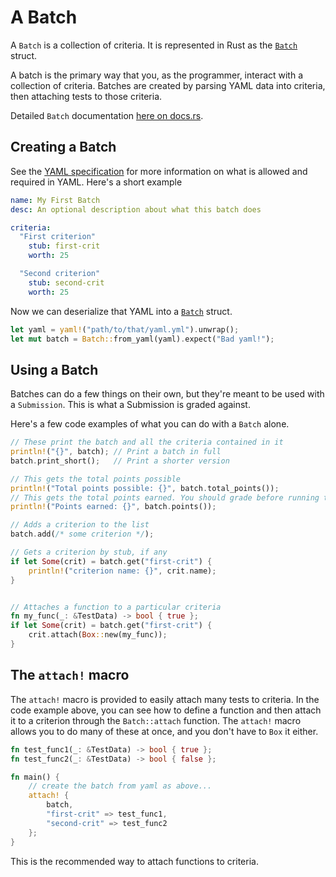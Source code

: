 # A Batch
A `Batch` is a collection of criteria. It is represented in Rust as the [`Batch`](https://docs.rs/lab_grader/0.10.0/lab_grader/batch/struct.Batch.html) struct.

A batch is the primary way that you, as the programmer, interact with a collection of criteria. Batches are created by parsing YAML data into criteria, then attaching tests to those criteria.

Detailed `Batch` documentation [here on docs.rs](https://docs.rs/lab_grader/0.10.0/lab_grader/batch/struct.Batch.html).

## Creating a Batch
See the [YAML specification](./yaml_spec.md) for more information on what is allowed and required in YAML. Here's a short example

```yaml
name: My First Batch
desc: An optional description about what this batch does

criteria:
  "First criterion"
    stub: first-crit
    worth: 25

  "Second criterion"
    stub: second-crit
    worth: 25
```

Now we can deserialize that YAML into a [`Batch`](https://docs.rs/lab_grader/0.10.0/lab_grader/batch/struct.Batch.html) struct.

```rust ,noplaypen
let yaml = yaml!("path/to/that/yaml.yml").unwrap();
let mut batch = Batch::from_yaml(yaml).expect("Bad yaml!");
```


## Using a Batch
Batches can do a few things on their own, but they're meant to be used with a `Submission`. This is what a Submission is graded against.

Here's a few code examples of what you can do with a `Batch` alone.
```rust ,noplaypen
// These print the batch and all the criteria contained in it
println!("{}", batch); // Print a batch in full
batch.print_short();   // Print a shorter version

// This gets the total points possible
println!("Total points possible: {}", batch.total_points());
// This gets the total points earned. You should grade before running this
println!("Points earned: {}", batch.points());

// Adds a criterion to the list
batch.add(/* some criterion */);

// Gets a criterion by stub, if any
if let Some(crit) = batch.get("first-crit") {
    println!("criterion name: {}", crit.name);
}


// Attaches a function to a particular criteria
fn my_func(_: &TestData) -> bool { true };
if let Some(crit) = batch.get("first-crit") {
    crit.attach(Box::new(my_func));
}
```

## The `attach!` macro
The `attach!` macro is provided to easily attach many tests to criteria. In the code example above, you can see how to define a function and then attach it to a criterion through the `Batch::attach` function. The `attach!` macro allows you to do many of these at once, and you don't have to `Box` it either.

```rust ,noplayplen
fn test_func1(_: &TestData) -> bool { true };
fn test_func2(_: &TestData) -> bool { false };

fn main() {
    // create the batch from yaml as above...
    attach! {
        batch,
        "first-crit" => test_func1,
        "second-crit" => test_func2
    };
}
```

This is the recommended way to attach functions to criteria.
